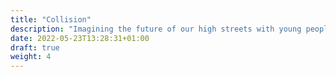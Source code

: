 ```yaml
---
title: "Collision"
description: "Imagining the future of our high streets with young people"
date: 2022-05-23T13:28:31+01:00
draft: true
weight: 4
---
```


